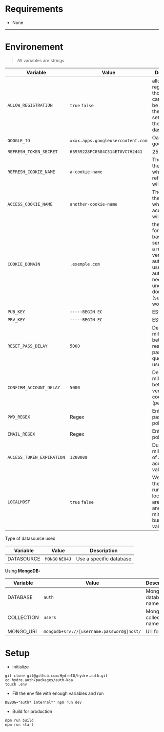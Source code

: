 # Requirements
- None
---

# Environement

> All variables are strings

| Variable                  | Value                             | Description                                                                                                                                                   |
| ------------------------- | --------------------------------- | ------------------------------------------------------------------------------------------------------------------------------------------------------------- |
| `ALLOW_REGISTRATION`      | `true` `false`                    | allowing registration ? those values can always be changed in the lambda settings on the aws dashboard                                                        |
| `GOOGLE_ID`               | `xxxx.apps.googleusercontent.com` | Oauth2 google app                                                                                                                                             |
| `REFRESH_TOKEN_SECRET`    | `63959228FC8584C314ETGVC7H2441`   | 256 bit key                                                                                                                                                   |
| `REFRESH_COOKIE_NAME`     | `a-cookie-name`                   | The name of the cookie where the refreshToken will be                                                                                                         |
| `ACCESS_COOKIE_NAME`      | `another-cookie-name`             | The name of the cookie where the accessToken will be                                                                                                          |
| `COOKIE_DOMAIN`           | `.exemple.com`                    | the domains for cookies, basically all services with a need to verify authenticated users, authentication need to be under this domain too (subdomains works) |
| `PUB_KEY`                 | `-----BEGIN EC`                   | ES512 public                                                                                                                                                  |
| `PRV_KEY`                 | `-----BEGIN EC`                   | ES512 private                                                                                                                                                 |
| `RESET_PASS_DELAY`        | `5000`                            | Delay in milliseconds between 2 reset password query (per user)                                                                                               |
| `CONFIRM_ACCOUNT_DELAY`   | `5000`                            | Delay in milliseconds between 2 verification code query (per user)                                                                                            |
| `PWD_REGEX`               | Regex                             | Enforce password policy                                                                                                                                       |
| `EMAIL_REGEX`             | Regex                             | Enforce email policy                                                                                                                                          |
| `ACCESS_TOKEN_EXPIRATION` | `1200000`                         | Duration in milliseconds of an accessToken validity                                                                                                           |
| `LOCALHOST`               | `true` `false`                    | Wether or not the auth is running in local, cookies are https only and webpack minify the bundle if the value is false                                        |

Type of datasource used

| Variable   | Value           | Description             |
| ---------- | --------------- | ----------------------- |
| DATASOURCE | `MONGO` `NEO4J` | Use a specific database |

Using **__MongoDB:__**

| Variable   | Value                                     | Description           |
| ---------- | ----------------------------------------- | --------------------- |
| DATABASE   | `auth`                                    | Mongo database name   |
| COLLECTION | `users`                                   | Mongo collection name |
| MONGO_URI  | `mongodb+srv://[username:password@]host/` | Uri format            |

# Setup

* Initialize

```
git clone git@github.com:HydreIO/hydre.auth.git
cd hydre.auth/packages/auth-koa
touch .env
```

- Fill the env file with enough variables and run

```
DEBUG="auth* internal*" npm run dev
```

- Build for production

```
npm run build
npm run start
```